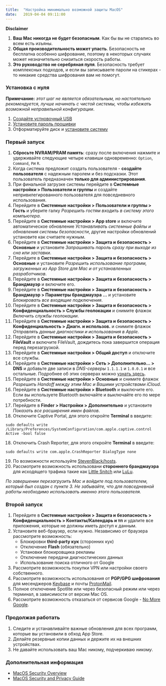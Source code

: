 ```yaml
---
title:  "Настройка минимально возможной защиты MacOS"
date:   2019-04-04 09:11:00
---
```


**Disclaimer**
1. **Ваш Mac никогда не будет безопасным**. Как бы вы не старались во всем есть изъяны.
2. **Общая производительность может упасть**. Безопасность не бесплатна особенно шифрование, поэтому в некоторых случаях может незначительно снизиться скорость работы.
3. **Это руководство не серебряная пуля**. Безопасность требует комплексных подходов, и если вы записываете пароли на стикерах - то никакие средства шифрования вам не помогут.

### Установка с нуля

**Примечание:** _этот шаг не является обязательным, но настоятельно рекомендуется, лучше начинать с чистой системы, чтобы избежать возможной неправильной конфигурации_.

1. [Создайте устновочный USB](https://support.apple.com/ru-ru/HT204455)
2. [Установите пароль прошивки](https://support.apple.com/ru-ru/HT204455)
3. Отформатируйте диск и [установите систему](https://support.apple.com/ru-ru/HT204904)

### Первый запуск
1. **Сбросьте NVRAM/PRAM память**: сразу после включения нажмите и удерживайте следующие четыре клавиши одновременно: `Option`, `Command`, `P`и `R`.
2. Когда система предложит создать пользователя - **создайте пользователя** с надежным паролем и без подсказки. Этот пользователь предназначен **только для администрирования**.
3. При финальной загрузке системы перейдите в **Системные настройки > Пользователи и группы** и создайте непривилегированного пользователя для повседневного использования.
4. Перейдите в **Системные настройки > Пользователи и группы > Гость** и уберите галку _Разрешить гостям входить в систему этого компьютера_.
5. Перейдите в **Системные настройки > App store** и включите автоматическое обновление _Устанавливать системные файлы и обновления системы безопасности_, другие настройки обновлений установите как считаете нужным.
6. Перейдите в **Системные настройки > Защита и безопасность > Основные** и установите _Запрашивать пароль сразу при выходе из сна или заставки_.
7. Перейдите в **Системные настройки > Защита и безопасность > Основные** и установите _Разрешить использование программ, загруженных из App Store для Mac и от установленных разработчиков_.
8. Перейдите в **Системные настройки > Защита и безопасность > Брандмауэр** и включите его.
9. Перейдите в **Системные настройки > Защита и безопасность > Брандмауэр  > Параметры брандмауэра ...** и установите _Блокировать все входящие подключения_.
10. Перейдите в **Системные настройки > Защита и безопасность > Конфиденциальность > Службы геолокации** и снимите флажок _Включить службы геолокации_.
11. Перейдите в **Системные настройки > Защита и безопасность > Конфиденциальность > Диагн. и использов.** и снимите флажок _Отправлять данные диагностики и использования в Apple_.
12. Перейдите в **Системные настройки > Защита и безопасность > FileVault** и включите FileVault, дождитесь пока завершится операция перед перезагрузкой.
13. Перейдите в **Системные настройки > Общий доступ** и отключите все службы.
14. Перейдите в **Системные настройки > Сеть > Дополнительно... > DNS** и добавьте две записи в _DNS-серверы_ `1.1.1.1` и `1.0.0.1` и все остальные. Подробнее об этих серверах можно [узнать здесь](https://1.1.1.1/).
15. Перейдите в **Системные настройки > Основные** и снимите флажок _Разрешить Handoff между этим Mac и Вашими устройствами iCloud_.
16. Перейдите в **Системные настройки > Bluetooth** и выключите его. Если вы используете Bluetooth включайте и выключайте его по мере потребности.
17. Перейдите в **Finder > Настройки > Дополнительно** и установите _Показать все расширения имен файлов_.
18. Отключите Captive Portal, для этого откройте **Terminal** в введите:
```
sudo defaults write /Library/Preferences/SystemConfiguration/com.apple.captive.control Active -bool false
```
18. Отключить Crash Reporter, для этого откройте **Terminal** в введите:
```
sudo defaults write com.apple.CrashReporter DialogType none
```
19. По возможности используйте [StevenBlack/hosts](https://github.com/StevenBlack/hosts).
20. Рассмотрите возможность использовани **стороннего брандмауэра** для исходящего трафика такие как  [Little Snitch](https://www.obdev.at/products/littlesnitch/index.html) или [LuLu](https://www.objective-see.com/products/lulu.html).

_По завершении перезагрузить Mac и войдите под пользователем, который был создан с пункте 3. Не забывайте, что для повседневной работы необходимо использовать именно этого пользователя._

### Второй запуск
1. Перейдите в **Системные настройки > Защита и безопасность > Конфиденциальность > Контакты/Календарь и тп** и удалите все приложения, которые не должны иметь доступ к данным.
2. Установите веб-браузер, если нужно. Независимо от браузера рассмотрите возможность:
	* Блокировки **third-party кук** (сторонних кук)
	* Отключение **Flash** (обязательно)
	* Установки блокировщика рекламы
	* Отключение передачи диагностических данных
	* Использование поиска отличного от Google
3. Рассмотрите возможность покупки VPN или настройки своего собственного.
4. Рассмотрите возможность использования от **PGP/GPG шифрования** для месенджеров [Keybase](https://keybase.io/) и почты [ProtonMail](https://protonmail.com/).
5. Полное отключение Spotlite или через безопасный режим или через терминал, в зависимости от версии Mac OS.
6. Рассмотрите возможность отказаться от сервисов Google - [No More Google](https://nomoregoogle.com/).

### Продолжая работать
1. Следите и устанавливайте важные обновления для всех программ, которые вы установили в обход  App Store.
2. Делайте резервные копии данных и держите их на внешних устройствах.
3. Не давайте использовать ваш Mac  никому, подчеркиваю _никому_.

### Дополнительная информация
* [MacOS Security Overview](https://www.apple.com/business/resources/docs/macOS_Security_Overview.pdf)
* [MacOS Security and Privacy Guide](https://github.com/drduh/macOS-Security-and-Privacy-Guide)

